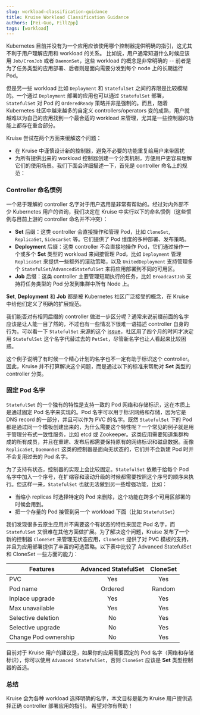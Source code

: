 ```yaml
---
slug: workload-classification-guidance
title: Kruise Workload Classification Guidance
authors: [Fei-Guo, FillZpp]
tags: [workload]
---
```


Kubernetes 目前并没有为一个应用应该使用哪个控制器提供明确的指引，这尤其不利于用户理解应用和 workload 的关系。
比如说，用户通常知道什么时候应该用 `Job/CronJob` 或者 `DaemonSet`，这些 workload 的概念是非常明确的 -- 前者是为了任务类型的应用部署、后者则是面向需要分发到每个 node 上的长期运行 Pod。

但是另一些 workload 比如 `Deployment` 和 `StatefulSet` 之间的界限是比较模糊的。一个通过 `Deployment` 部署的应用也可以通过 `StatefulSet` 部署，`StatefulSet` 对 Pod 的 `OrderedReady` 策略并非是强制的。而且，随着 Kubernetes 社区中越来越多的自定义 controllers/operators 变的成熟，用户就越难以为自己的应用找到一个最合适的 workload 来管理，尤其是一些控制器的功能上都存在重合部分。

Kruise 尝试在两个方面来缓解这个问题：

- 在 Kruise 中谨慎设计新的控制器，避免不必要的功能重复给用户来带困扰
- 为所有提供出来的 workload 控制器创建一个分类机制，方便用户更容易理解它们的使用场景。我们下面会详细描述一下，首先是 controller 命名上的规范：

### Controller 命名惯例

一个易于理解的 controller 名字对于用户选用是非常有帮助的。经过对内外部不少 Kubernetes 用户的咨询，我们决定在 Kruise 中实行以下的命名惯例（这些惯例与目前上游的 controller 命名并不冲突）：

- **Set** 后缀：这类 controller 会直接操作和管理 Pod，比如 `CloneSet`, `ReplicaSet`, `SidecarSet` 等。它们提供了 Pod 维度的多种部署、发布策略。
- **Deployment** 后缀：这类 controller 不会直接地操作 Pod，它们通过操作一个或多个 **Set** 类型的 workload 来间接管理 Pod，比如 `Deployment` 管理 `ReplicaSet` 来提供一些额外的滚动策略，以及 `UnitedDeployment` 支持管理多个 `StatefulSet`/`AdvancedStatefulSet` 来将应用部署到不同的可用区。
- **Job** 后缀：这类 controller 主要管理短期执行的任务，比如 `BroadcastJob` 支持将任务类型的 Pod 分发到集群中所有 Node 上。

**Set**, **Deployment** 和 **Job** 都是被 Kubernetes 社区广泛接受的概念，在 Kruise 中给他们定义了明确的扩展规范。

我们能否对有相同后缀的 controller 做进一步区分呢？通常来说前缀前面的名字应该是让人能一目了然的，不过也有一些情况下很难一语描述 controller 自身的行为。可以看一下 `StatefulSet` 来源的这个 [issue](https://github.com/kubernetes/kubernetes/issues/27430)，社区用了四个月的时间才决定用 `StatefulSet` 这个名字代替过去的 `PetSet`，尽管新名字也让人看起来比较困惑。

这个例子说明了有时候一个精心计划的名字也不一定有助于标识这个 controller。因此，Kruise 并不打算解决这个问题，而是通过以下的标准来帮助对 **Set** 类型的 controller 分类。

### 固定 Pod 名字

`StatefulSet` 的一个独有的特性是支持一致的 Pod 网络和存储标识，这在本质上是通过固定 Pod 名字来实现的。Pod 名字可以用于标识网络和存储，因为它是 DNS record 的一部分，并且可以作为 PVC 的名字。既然 `StatefulSet` 下的 Pod 都是通过同一个模板创建出来的，为什么需要这个特性呢？一个常见的例子就是用于管理分布式一致性服务，比如 etcd 或 Zookeeper。这类应用需要知道集群构成的所有成员，并且在重建、发布后都需要保持原有的网络标识和磁盘数据。而像 `ReplicaSet`, `DaemonSet` 这类的控制器是面向无状态的，它们并不会新建 Pod 时并不会复用过去的 Pod 名字。

为了支持有状态，控制器的实现上会比较固定。`StatefulSet` 依赖于给每个 Pod 名字中加入一个序号，在扩缩容和滚动升级的时候都需要按照这个序号的顺序来执行。但这样一来，`StatefulSet` 也就无法做到另一些增强功能，比如：

- 当缩小 replicas 时选择特定的 Pod 来删除，这个功能在跨多个可用区部署的时候会用到。
- 把一个存量的 Pod 接管到另一个 workload 下面（比如 `StatefulSet`）

我们发现很多云原生应用并不需要这个有状态的特性来固定 Pod 名字，而 `StatefulSet` 又很难在其他方面做扩展。为了解决这个问题，Kruise 发布了一个新的控制器 `CloneSet` 来管理无状态应用，`CloneSet` 提供了对 PVC 模板的支持，并且为应用部署提供了丰富的可选策略。以下表中比较了 Advanced StatefulSet 和 CloneSet 一些方面的能力：

| Features   |     Advanced StatefulSet      |  CloneSet |
|----------|:-------------:|:------:|
| PVC | Yes | Yes |
| Pod name | Ordered | Random |
| Inplace upgrade | Yes | Yes |
| Max unavailable | Yes | Yes |
| Selective deletion | No | Yes |
| Selective upgrade | No | Yes |
| Change Pod ownership | No | Yes |

目前对于 Kruise 用户的建议是，如果你的应用需要固定的 Pod 名字（网络和存储标识），你可以使用 `Advanced StatefulSet`，否则 `CloneSet` 应该是 **Set** 类型控制器的首选。

### 总结

Kruise 会为各种 workload 选择明确的名字，本文目标是能为 Kruise 用户提供选择正确 controller 部署应用的指引。
希望对你有帮助！
